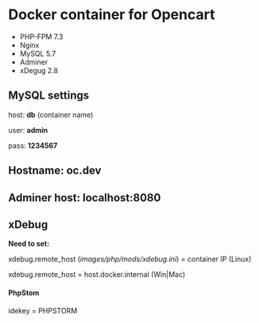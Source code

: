 # Docker container for Opencart

- PHP-FPM 7.3
- Nginx
- MySQL 5.7
- Adminer
- xDegug 2.8

## MySQL settings
host: **db** (container name)

user: **admin**

pass: **1234567**

## Hostname: oc.dev

## Adminer host: localhost:8080

## xDebug
**Need to set:**

xdebug.remote_host (*images/php/mods/xdebug.ini*) = container IP (Linux)

xdebug.remote_host = host.docker.internal (Win|Mac)

#### PhpStom
idekey = PHPSTORM
 

